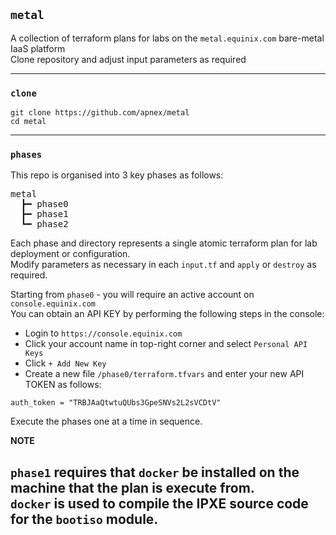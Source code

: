 ## `metal`
A collection of terraform plans for labs on the `metal.equinix.com` bare-metal IaaS platform  
Clone repository and adjust input parameters as required  

---

### `clone`
```
git clone https://github.com/apnex/metal
cd metal
```

---

### `phases`
This repo is organised into 3 key phases as follows:  

<pre>
metal
  &#x2523&#x2501 phase0
  &#x2523&#x2501 phase1
  &#x2517&#x2501 phase2
</pre>

Each phase and directory represents a single atomic terraform plan for lab deployment or configuration.  
Modify parameters as necessary in each `input.tf` and `apply` or `destroy` as required.

Starting from `phase0` - you will require an active account on `console.equinix.com`  
You can obtain an API KEY by performing the following steps in the console:  
- Login to `https://console.equinix.com`  
- Click your account name in top-right corner and select `Personal API Keys`  
- Click `+ Add New Key`  
- Create a new file `/phase0/terraform.tfvars` and enter your new API TOKEN as follows:  
```
auth_token = "TRBJAaQtwtuQUbs3GpeSNVs2L2sVCDtV"
```

Execute the phases one at a time in sequence.  

**NOTE**


`phase1` requires that `docker` be installed on the machine that the plan is execute from.  
`docker` is used to compile the IPXE source code for the `bootiso` module.  
---
